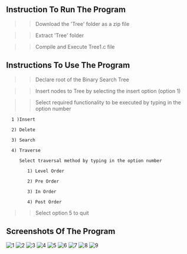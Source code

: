 ## Instruction To Run The Program

  
  >> Download the 'Tree' folder as a zip file
  
  >> Extract 'Tree' folder
  
  >> Compile and Execute Tree1.c file
  
  
 ## Instructions To Use The Program
 
  >> Declare root of the Binary Search Tree
  
  >> Insert nodes to Tree by selecting the insert option (option 1)
  
  >> Select required functionality to be executed by typing in the option number
  
      1 )Insert
    
      2) Delete
    
      3) Search
    
      4) Traverse
    
         Select traversal method by typing in the option number
      
            1) Level Order
      
            2) Pre Order
      
            3) In Order
      
            4) Post Order
      
   >> Select option 5 to quit 
   
   
   ## Screenshots Of The Program
   
![1](https://user-images.githubusercontent.com/43147809/46241515-b7467380-c3d8-11e8-87b4-a1be5e0942ee.PNG)
![2](https://user-images.githubusercontent.com/43147809/46241517-b7467380-c3d8-11e8-8393-080d7528bd68.PNG)
![3](https://user-images.githubusercontent.com/43147809/46241519-b7467380-c3d8-11e8-97f3-f0ae4d193b29.PNG)
![4](https://user-images.githubusercontent.com/43147809/46241520-b7df0a00-c3d8-11e8-87be-d30a8f9ab14d.PNG)
![5](https://user-images.githubusercontent.com/43147809/46241521-b7df0a00-c3d8-11e8-867a-6be37a9f86e0.PNG)
![6](https://user-images.githubusercontent.com/43147809/46241522-b7df0a00-c3d8-11e8-8418-d07fd39165e7.PNG)
![7](https://user-images.githubusercontent.com/43147809/46241523-b877a080-c3d8-11e8-98d4-635c26ad9cb4.PNG)
![8](https://user-images.githubusercontent.com/43147809/46241524-b877a080-c3d8-11e8-9e99-2b2a2de9772b.PNG)
![9](https://user-images.githubusercontent.com/43147809/46241525-b9103700-c3d8-11e8-90f0-1277b0cb6b25.PNG)

 
